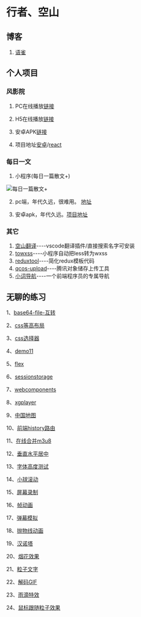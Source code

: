 # 行者、空山

## 博客

1. [语雀](https://www.yuque.com/zackdk/web)

## 个人项目

### 风影院

1. PC在线播放[链接](https://fengxiaoci.cn)

2. H5在线播放[链接](http://movie.zackdk.top/)

3. 安卓APK[链接](https://apks-1252514056.cos.ap-chengdu.myqcloud.com/%E9%A3%8E%E5%BD%B1%E9%99%A2_v1.7_2018-10-14-release.apk)

4. 项目地址[安卓](https://github.com/CodeByZack/kongtv-android/)/[react](https://github.com/CodeByZack/kongtv-react/)


### 每日一文

1. 小程序(每日一篇散文+)

![每日一篇散文+](https://apks-1252514056.cos.ap-chengdu.myqcloud.com/%E6%AF%8F%E6%97%A5%E4%B8%80%E7%AF%87%E6%95%A3%E6%96%87%2B.jpg)

2. pc端，年代久远，很难用。 [地址](https://emptymountain.netlify.com/)

3. 安卓apk，年代久远。[项目地址](https://github.com/CodeByZack/mryw-android-bmob)

### 其它

1. [空山翻译](https://marketplace.visualstudio.com/items?itemName=zackdk.empty-translate#review-details)----vscode翻译插件/直接搜索名字可安装
2. [towxss](https://www.npmjs.com/package/towxss)----小程序自动把less转为wxss
3. [reduxtool](https://www.npmjs.com/package/@zackdk/reduxtool)----简化redux模板代码
4. [qcos-upload](https://www.npmjs.com/package/qcos-upload)----腾讯对象储存上传工具
5. [小词导航](https://www.xclinks.com/)----一个前端程序员的专属导航




## 无聊的练习

1、[base64-file-互转](https://codebyzack.github.io/web_demo/demo/base64-file-互转)

2、[css等高布局](https://codebyzack.github.io/web_demo/demo/css等高布局)

3、[css选择器](https://codebyzack.github.io/web_demo/demo/css选择器)

4、[demo11](https://codebyzack.github.io/web_demo/demo/demo11)

5、[flex](https://codebyzack.github.io/web_demo/demo/flex)

6、[sessionstorage](https://codebyzack.github.io/web_demo/demo/sessionstorage)

7、[webcomponents](https://codebyzack.github.io/web_demo/demo/webcomponents)

8、[xgplayer](https://codebyzack.github.io/web_demo/demo/xgplayer)

9、[中国地图](https://codebyzack.github.io/web_demo/demo/中国地图)

10、[前端history路由](https://codebyzack.github.io/web_demo/demo/前端history路由)

11、[在线合并m3u8](https://codebyzack.github.io/web_demo/demo/在线合并m3u8)

12、[垂直水平居中](https://codebyzack.github.io/web_demo/demo/垂直水平居中)

13、[字体高度测试](https://codebyzack.github.io/web_demo/demo/字体高度测试)

14、[小球滚动](https://codebyzack.github.io/web_demo/demo/小球滚动)

15、[屏幕录制](https://codebyzack.github.io/web_demo/demo/屏幕录制)

16、[帧动画](https://codebyzack.github.io/web_demo/demo/帧动画)

17、[弹幕模拟](https://codebyzack.github.io/web_demo/demo/弹幕模拟)

18、[抛物线动画](https://codebyzack.github.io/web_demo/demo/抛物线动画)

19、[汉诺塔](https://codebyzack.github.io/web_demo/demo/汉诺塔)

20、[烟花效果](https://codebyzack.github.io/web_demo/demo/烟花效果)

21、[粒子文字](https://codebyzack.github.io/web_demo/demo/粒子文字)

22、[解码GIF](https://codebyzack.github.io/web_demo/demo/解码GIF)

23、[雨滴特效](https://codebyzack.github.io/web_demo/demo/雨滴特效)

24、[鼠标跟随粒子效果](https://codebyzack.github.io/web_demo/demo/鼠标跟随粒子效果)